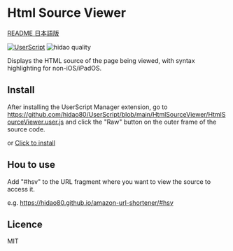 # Html Source Viewer

[README 日本語版](./README_ja.md)

[![UserScript](https://img.shields.io/badge/Framework-UserScript-blue.svg)](https://en.wikipedia.org/wiki/Userscript)
![hidao quality](https://img.shields.io/badge/hidao-quality-orange.svg)

Displays the HTML source of the page being viewed, with syntax highlighting for non-iOS/iPadOS.

## Install

After installing the UserScript Manager extension, go to https://github.com/hidao80/UserScript/blob/main/HtmlSourceViewer/HtmlSourceViewer.user.js and click the "Raw" button on the outer frame of the source code.

or [Click to install](https://github.com/hidao80/UserScript/raw/main/HtmlSourceViewer/HtmlSourceViewer.user.js)

## Hou to use
Add "#hsv" to the URL fragment where you want to view the source to access it.

e.g. https://hidao80.github.io/amazon-url-shortener/#hsv

## Licence

MIT
